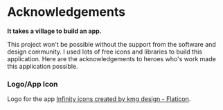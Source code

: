 # Acknowledgements

**It takes a village to build an app.**

This project won't be possible without the support from the software and design community. I used lots of free icons and libraries to build this application. Here are the acknowledgements to heroes who's work made this application possible.

### Logo/App Icon
Logo for the app <a href="https://www.flaticon.com/free-icons/infinity" title="infinity icons">Infinity icons created by kmg design - Flaticon</a>.
